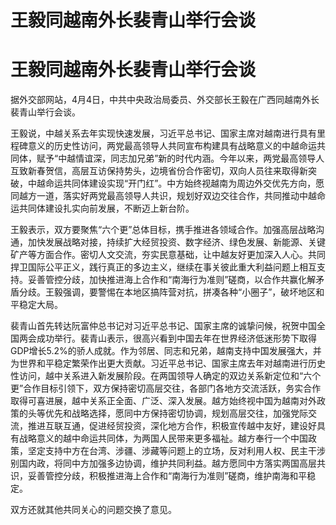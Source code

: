 # 王毅同越南外长裴青山举行会谈

# 王毅同越南外长裴青山举行会谈

据外交部网站，4月4日，中共中央政治局委员、外交部长王毅在广西同越南外长裴青山举行会谈。

王毅说，中越关系去年实现快速发展，习近平总书记、国家主席对越南进行具有里程碑意义的历史性访问，两党最高领导人共同宣布构建具有战略意义的中越命运共同体，赋予“中越情谊深，同志加兄弟”新的时代内涵。今年以来，两党最高领导人互致新春贺信，高层互访保持势头，边境省份合作密切，双向人员往来取得新突破，中越命运共同体建设实现“开门红”。中方始终视越南为周边外交优先方向，愿同越方一道，落实好两党最高领导人共识，规划好双边交往合作，共同推动中越命运共同体建设扎实向前发展，不断迈上新台阶。

王毅表示，双方要聚焦“六个更”总体目标，携手推进各领域合作。加强高层战略沟通，加快发展战略对接，持续扩大经贸投资、数字经济、绿色发展、新能源、关键矿产等方面合作。密切人文交流，夯实民意基础，让中越友好更加深入人心。共同捍卫国际公平正义，践行真正的多边主义，继续在事关彼此重大利益问题上相互支持。妥善管控分歧，加快推进海上合作和“南海行为准则”磋商，以合作共赢化解矛盾分歧。王毅强调，要警惕在本地区搞阵营对抗，拼凑各种“小圈子”，破坏地区和平稳定大局。

裴青山首先转达阮富仲总书记对习近平总书记、国家主席的诚挚问候，祝贺中国全国两会成功举行。裴青山表示，很高兴看到中国去年在世界经济低迷形势下取得GDP增长5.2%的骄人成就。作为邻居、同志和兄弟，越南支持中国发展强大，并为世界和平稳定繁荣作出更大贡献。习近平总书记、国家主席去年对越南进行历史性访问，越中关系进入新发展阶段。在两国领导人确定的双边关系新定位和“六个更”合作目标引领下，双方保持密切高层交往，各部门各地方交流活跃，务实合作取得可喜进展，越中关系正全面、广泛、深入发展。越方始终视中国为越南对外政策的头等优先和战略选择，愿同中方保持密切协调，规划高层交往，加强党际交流，推进互联互通，促进经贸投资，深化地方合作，积极宣传越中友好，建设好具有战略意义的越中命运共同体，为两国人民带来更多福祉。越方奉行一个中国政策，坚定支持中方在台湾、涉疆、涉藏等问题上的立场，反对利用人权、民主干涉别国内政，将同中方加强多边协调，维护共同利益。越方愿同中方落实两国高层共识，妥善管控分歧，积极推进海上合作和“南海行为准则”磋商，维护南海和平稳定。

双方还就其他共同关心的问题交换了意见。

